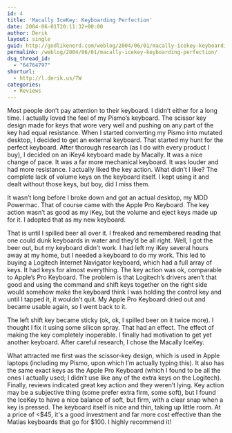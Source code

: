 ```yaml
---
id: 4
title: 'Macally IceKey: Keyboarding Perfection'
date: 2004-06-01T20:11:32+00:00
author: Derik
layout: single
guid: http://godlikenerd.com/weblog/2004/06/01/macally-icekey-keyboarding-perfection/
permalink: /weblog/2004/06/01/macally-icekey-keyboarding-perfection/
dsq_thread_id:
  - "64764797"
shorturl:
  - http://l.derik.us/7W
categories:
  - Reviews
---
```

Most people don&#8217;t pay attention to their keyboard. I didn&#8217;t either for a long time. I actually loved the feel of my Pismo&#8217;s keyboard. The scissor key design made for keys that wore very well and pushing on any part of the key had equal resistance. When I started converting my Pismo into mutated desktop, I decided to get an external keyboard. That started my hunt for the perfect keyboard. <!--more--> After thorough research (as I do with every product I buy), I decided on an iKey4 keyboard made by Macally. It was a nice change of pace. It was a far more mechanical keyboard. It was louder and had more resistance. I actually liked the key action. What didn&#8217;t I like? The complete lack of volume keys on the keyboard itself. I kept using it and dealt without those keys, but boy, did I miss them.

It wasn&#8217;t long before I broke down and got an actual desktop, my MDD Powermac. That of course came with the Apple Pro Keyboard. The key action wasn&#8217;t as good as my iKey, but the volume and eject keys made up for it. I adopted that as my new keyboard.

That is until I spilled beer all over it. I freaked and remembered reading that one could dunk keyboards in water and they&#8217;d be all right. Well, I got the beer out, but my keyboard didn&#8217;t work. I had left my iKey several hours away at my home, but I needed a keyboard to do my work. This led to buying a Logitech Internet Navigator keyboard, which had a full array of keys. It had keys for almost everything. The key action was ok, comparable to Apple&#8217;s Pro Keyboard. The problem is that Logitech&#8217;s drivers aren&#8217;t that good and using the command and shift keys together on the right side would somehow make the keyboard think I was holding the control key and until I tapped it, it wouldn&#8217;t quit. My Apple Pro Keyboard dried out and became usable again, so I went back to it.

The left shift key became sticky (ok, ok, I spilled beer on it twice more). I thought I fix it using some silicon spray. That had an effect. The effect of making the key completely inoperable. I finally had motivation to get yet another keyboard. After careful research, I chose the Macally IceKey.

What attracted me first was the scissor-key design, which is used in Apple laptops (including my Pismo, upon which I&#8217;m actually typing this). It also has the same exact keys as the Apple Pro Keyboard (which I found to be all the ones I actually used; I didn&#8217;t use like any of the extra keys on the Logitech). Finally, reviews indicated great key action and they weren&#8217;t lying. Key action may be a subjective thing (some prefer extra firm, some soft), but I found the IceKey to have a nice balance of soft, but firm, with a clear snap when a key is pressed. The keyboard itself is nice and thin, taking up little room. At a price of <$45, it's a good investment and far more cost effective than the Matias keyboards that go for $100. I highly recommend it!